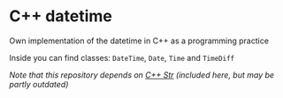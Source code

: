 # C++ datetime
Own implementation of the datetime in C++ as a programming practice

Inside you can find classes: `DateTime`, `Date`, `Time` and `TimeDiff`

*Note that this repository depends on [C++ Str](https://github.com/LaGGgggg/cpp-str) (included here, but may be partly outdated)*
